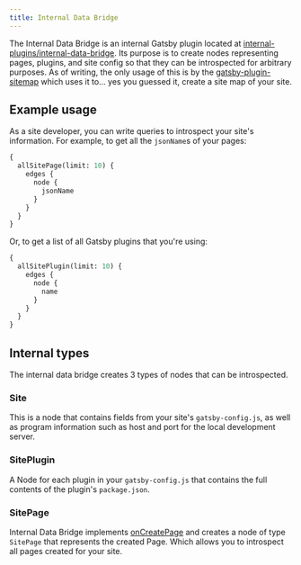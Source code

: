 ```yaml
---
title: Internal Data Bridge
---
```


The Internal Data Bridge is an internal Gatsby plugin located at [internal-plugins/internal-data-bridge](https://github.com/gatsbyjs/gatsby/tree/master/packages/gatsby/src/internal-plugins/internal-data-bridge). Its purpose is to create nodes representing pages, plugins, and site config so that they can be introspected for arbitrary purposes. As of writing, the only usage of this is by the [gatsby-plugin-sitemap](/packages/gatsby-plugin-sitemap) which uses it to... yes you guessed it, create a site map of your site.

## Example usage

As a site developer, you can write queries to introspect your site's information. For example, to get all the `jsonName`s of your pages:

```graphql
{
  allSitePage(limit: 10) {
    edges {
      node {
        jsonName
      }
    }
  }
}
```

Or, to get a list of all Gatsby plugins that you're using:

```graphql
{
  allSitePlugin(limit: 10) {
    edges {
      node {
        name
      }
    }
  }
}
```

## Internal types

The internal data bridge creates 3 types of nodes that can be introspected.

### Site

This is a node that contains fields from your site's `gatsby-config.js`, as well as program information such as host and port for the local development server.

### SitePlugin

A Node for each plugin in your `gatsby-config.js` that contains the full contents of the plugin's `package.json`.

### SitePage

Internal Data Bridge implements [onCreatePage](/docs/node-apis/#onCreatePage) and creates a node of type `SitePage` that represents the created Page. Which allows you to introspect all pages created for your site.

